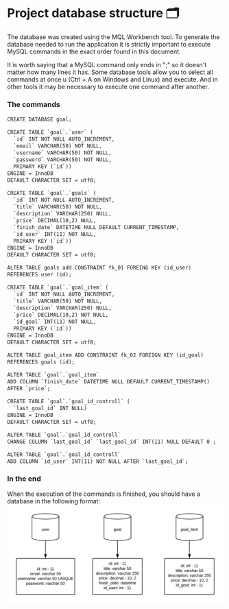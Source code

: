 # Project database structure 🗂️

The database was created using the MQL Workbench tool. To generate the database needed to run the application it is strictly important to execute MySQL commands in the exact order found in this document.

It is worth saying that a MySQL command only ends in ";" so it doesn't matter how many lines it has. Some database tools allow you to select all commands at once u (Ctrl + A on Windows and Linux) and execute. And in other tools it may be necessary to execute one command after another.

### The commands

~~~
CREATE DATABASE goal;
~~~

~~~
CREATE TABLE `goal`.`user` (
  `id` INT NOT NULL AUTO_INCREMENT,
  `email` VARCHAR(50) NOT NULL,
  `username` VARCHAR(50) NOT NULL,
  `password` VARCHAR(50) NOT NULL,
  PRIMARY KEY (`id`))
ENGINE = InnoDB
DEFAULT CHARACTER SET = utf8;
~~~

~~~
CREATE TABLE `goal`.`goals` (
  `id` INT NOT NULL AUTO_INCREMENT,
  `title` VARCHAR(50) NOT NULL,
  `description` VARCHAR(250) NULL,
  `price` DECIMAL(10,2) NULL,
  `finish_date` DATETIME NULL DEFAULT CURRENT_TIMESTAMP,
  `id_user` INT(11) NOT NULL,
  PRIMARY KEY (`id`))
ENGINE = InnoDB
DEFAULT CHARACTER SET = utf8;
~~~

~~~
ALTER TABLE goals add CONSTRAINT fk_01 FOREING KEY (id_user) REFERENCES user (id);
~~~

~~~
CREATE TABLE `goal`.`goal_item` (
  `id` INT NOT NULL AUTO_INCREMENT,
  `title` VARCHAR(50) NOT NULL,
  `description` VARCHAR(250) NULL,
  `price` DECIMAL(10,2) NOT NULL,
  `id_goal` INT(11) NOT NULL,
  PRIMARY KEY (`id`))
ENGINE = InnoDB
DEFAULT CHARACTER SET = utf8;
~~~

~~~
ALTER TABLE goal_item ADD CONSTRAINT fk_02 FOREIGN KEY (id_goal) REFERENCES goals (id);
~~~

~~~
ALTER TABLE `goal`.`goal_item` 
ADD COLUMN `finish_date` DATETIME NULL DEFAULT CURRENT_TIMESTAMP() AFTER `price`;
~~~

~~~
CREATE TABLE `goal`.`goal_id_controll` (
  `last_goal_id` INT NULL)
ENGINE = InnoDB
DEFAULT CHARACTER SET = utf8;
~~~

~~~
ALTER TABLE `goal`.`goal_id_controll` 
CHANGE COLUMN `last_goal_id` `last_goal_id` INT(11) NULL DEFAULT 0 ;
~~~

~~~
ALTER TABLE `goal`.`goal_id_controll` 
ADD COLUMN `id_user` INT(11) NOT NULL AFTER `last_goal_id`;
~~~

### In the end
When the execution of the commands is finished, you should have a database in the following format:
![Database template](https://github.com/DayaneCordeiro/goals/blob/master/Database%20Diagram.png)
